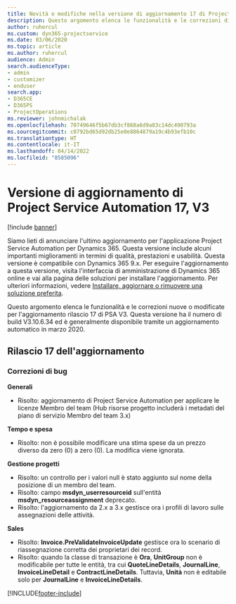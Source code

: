 ```yaml
---
title: Novità o modifiche nella versione di aggiornamento 17 di Project Service Automation V3
description: Questo argomento elenca le funzionalità e le correzioni disponibili nella versione di aggiornamento 17 di Project Service Automation V3.
author: ruhercul
ms.custom: dyn365-projectservice
ms.date: 03/06/2020
ms.topic: article
ms.author: ruhercul
audience: Admin
search.audienceType:
- admin
- customizer
- enduser
search.app:
- D365CE
- D365PS
- ProjectOperations
ms.reviewer: johnmichalak
ms.openlocfilehash: 70749646f5b67db3cf868a6d9a83c14dc490793a
ms.sourcegitcommit: c0792bd65d92db25e0e8864879a19c4b93efb10c
ms.translationtype: HT
ms.contentlocale: it-IT
ms.lasthandoff: 04/14/2022
ms.locfileid: "8585096"
---
```

# <a name="project-service-automation-update-release-17-v3"></a>Versione di aggiornamento di Project Service Automation 17, V3

[!include [banner](../includes/psa-now-project-operations.md)]

Siamo lieti di annunciare l'ultimo aggiornamento per l'applicazione Project Service Automation per Dynamics 365. Questa versione include alcuni importanti miglioramenti in termini di qualità, prestazioni e usabilità.  Questa versione è compatibile con Dynamics 365 9.x. Per eseguire l'aggiornamento a questa versione, visita l'interfaccia di amministrazione di Dynamics 365 online e vai alla pagina delle soluzioni per installare l'aggiornamento. Per ulteriori informazioni, vedere [Installare, aggiornare o rimuovere una soluzione preferita](/power-platform/admin/install-remove-preferred-solution).

Questo argomento elenca le funzionalità e le correzioni nuove o modificate per l'aggiornamento rilascio 17 di PSA V3. Questa versione ha il numero di build V3.10.6.34 ed è generalmente disponibile tramite un aggiornamento automatico in marzo 2020.


## <a name="update-release-17"></a>Rilascio 17 dell'aggiornamento

### <a name="bug-fixes"></a>Correzioni di bug

**Generali**

- Risolto: aggiornamento di Project Service Automation per applicare le licenze Membro del team (Hub risorse progetto includerà i metadati del piano di servizio Membro del team 3.x)
 
**Tempo e spesa**

- Risolto: non è possibile modificare una stima spese da un prezzo diverso da zero (0) a zero (0). La modifica viene ignorata.

**Gestione progetti**

- Risolto: un controllo per i valori null è stato aggiunto sul nome della posizione di un membro del team.
- Risolto: campo **msdyn_userresourceid** sull'entità **msdyn_resourceassignment** deprecato.
- Risolto: l'aggiornamento da 2.x a 3.x gestisce ora i profili di lavoro sulle assegnazioni delle attività.

**Sales**

- Risolto: **Invoice.PreValidateInvoiceUpdate** gestisce ora lo scenario di riassegnazione corretta dei proprietari dei record.
- Risolto: quando la classe di transazione è **Ora**, **UnitGroup** non è modificabile per tutte le entità, tra cui **QuoteLineDetails**, **JournalLine**, **InvoiceLineDetail** e **ContractLineDetails**. Tuttavia, **Unità** non è editabile solo per **JournalLine** e **InvoiceLineDetails**.




[!INCLUDE[footer-include](../includes/footer-banner.md)]
